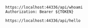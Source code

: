 ```http
https://localhost:44336/api/whoami
Authorization: Bearer ${TOKEN}
```

```http
https://localhost:44336/api/hello
```
